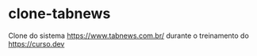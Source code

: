 # clone-tabnews
Clone do sistema https://www.tabnews.com.br/ durante o treinamento do https://curso.dev
